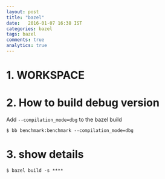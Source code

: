 ```yaml
---
layout: post
title: "bazel"
date:   2016-01-07 16:38 IST
categories: bazel
tags: bazel
comments: true
analytics: true
---
```

<span/>

# 1. WORKSPACE

# 2. How to build debug version

Add `--compilation_mode=dbg` to the bazel build

~~~
$ bb benchmark:benchmark --compilation_mode=dbg
~~~

# 3. show details

~~~
$ bazel build -s ****
~~~
